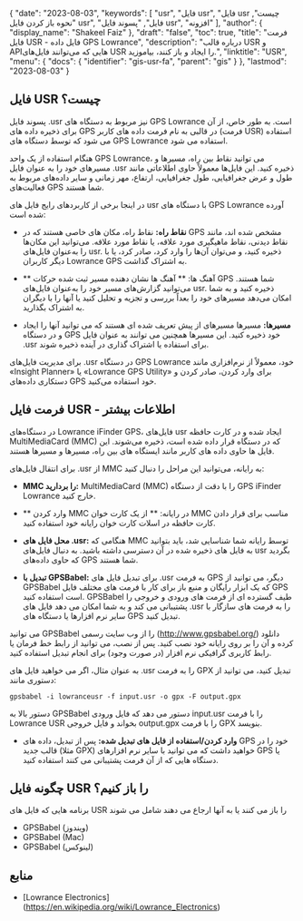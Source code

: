 {
  "date": "2023-08-03",
  "keywords": [
"usr",
"فایل usr",
"فایل usr چیست",
"نحوه باز کردن فایل usr",
"فایل",
"پسوند فایل usr",
"افزونه"
],
  "author": {
    "display_name": "Shakeel Faiz"
},
  "draft": "false",
  "toc": true,
  "title": "فرمت فایل USR - فایل داده GPS Lowrance",
  "description": "درباره قالب USR و APIهایی که می‌توانند فایل‌های USR را ایجاد و باز کنند، بیاموزید.",
  "linktitle": "USR",
  "menu": {
    "docs": {
      "identifier": "gis-usr-fa",
      "parent": "gis"
}
},
  "lastmod": "2023-08-03"
}

## فایل USR چیست؟

پسوند فایل .usr نیز مربوط به دستگاه های GPS Lowrance است. به طور خاص، از آن برای ذخیره داده های GPS در قالبی به نام فرمت داده های کاربر (فرمت USR) استفاده می شود که توسط دستگاه های GPS Lowrance استفاده می شود.

هنگام استفاده از یک واحد GPS Lowrance، می توانید نقاط بین راه، مسیرها و مسیرهای خود را به عنوان فایل .usr ذخیره کنید. این فایل‌ها معمولاً حاوی اطلاعاتی مانند طول و عرض جغرافیایی، طول جغرافیایی، ارتفاع، مهر زمانی و سایر داده‌های مربوط به فعالیت‌های GPS شما هستند.

در اینجا برخی از کاربردهای رایج فایل های usr با دستگاه های GPS Lowrance آورده شده است:

- **نقاط راه:** نقاط راه، مکان های خاصی هستند که در GPS مشخص شده اند، مانند نقاط دیدنی، نقاط ماهیگیری مورد علاقه، یا نقاط مورد علاقه. می‌توانید این مکان‌ها را به‌عنوان فایل‌های usr. ذخیره کنید، و می‌توان آن‌ها را وارد کرد، صادر کرد، یا با دیگر کاربران Lowrance GPS به اشتراک گذاشت.

- ** آهنگ ها: ** آهنگ ها نشان دهنده مسیر ثبت شده حرکات GPS شما هستند. می‌توانید گزارش‌های مسیر خود را به‌عنوان فایل‌های usr. ذخیره کنید و به شما امکان می‌دهد مسیرهای خود را بعداً بررسی و تجزیه و تحلیل کنید یا آنها را با دیگران به اشتراک بگذارید.

- **مسیرها:** مسیرها مسیرهای از پیش تعریف شده ای هستند که می توانید آنها را ایجاد و در دستگاه GPS خود ذخیره کنید. این مسیرها همچنین می توانند به عنوان فایل .usr برای استفاده یا اشتراک گذاری در آینده ذخیره شوند.

برای مدیریت فایل‌های .usr در دستگاه GPS Lowrance خود، معمولاً از نرم‌افزاری مانند «Insight Planner» یا «Lowrance GPS Utility» برای وارد کردن، صادر کردن و دستکاری داده‌های GPS خود استفاده می‌کنید.

## فرمت فایل USR - اطلاعات بیشتر

در دستگاه‌های Lowrance iFinder GPS، فایل‌های usr ایجاد شده و در کارت حافظه MultiMediaCard (MMC) که در دستگاه قرار داده شده است، ذخیره می‌شوند. این فایل ها حاوی داده های کاربر مانند ایستگاه های بین راه، مسیرها و مسیرها هستند.

برای انتقال فایل‌های .usr از MMC به رایانه، می‌توانید این مراحل را دنبال کنید:

- **MMC را بردارید:** MultiMediaCard (MMC) را با دقت از دستگاه GPS iFinder Lowrance خارج کنید.

- ** وارد کردن MMC در رایانه: ** از یک کارت خوان MMC مناسب برای قرار دادن کارت حافظه در اسلات کارت خوان رایانه خود استفاده کنید.

- **محل فایل های .usr:** هنگامی که MMC توسط رایانه شما شناسایی شد، باید بتوانید به فایل های ذخیره شده در آن دسترسی داشته باشید. به دنبال فایل‌های usr بگردید که حاوی داده‌های GPS شما هستند.

- **تبدیل با GPSBabel:** برای تبدیل فایل های .usr به فرمت GPS دیگر، می توانید از GPSBabel که یک ابزار رایگان و منبع باز برای کار با فرمت های مختلف فایل GPS است استفاده کنید. GPSBabel طیف گسترده ای از فرمت های ورودی و خروجی را پشتیبانی می کند و به شما امکان می دهد فایل های .usr را به فرمت های سازگار با سایر نرم افزارها یا دستگاه های GPS تبدیل کنید.

می توانید GPSBabel را از وب سایت رسمی (http://www.gpsbabel.org/) دانلود کرده و آن را بر روی رایانه خود نصب کنید. پس از نصب، می توانید از رابط خط فرمان یا رابط کاربری گرافیکی نرم افزار (در صورت وجود) برای انجام تبدیل استفاده کنید.

به عنوان مثال، اگر می خواهید فایل های .usr را به فرمت GPX تبدیل کنید، می توانید از دستوری مانند:

```
gpsbabel -i lowranceusr -f input.usr -o gpx -F output.gpx
```

دستور بالا به GPSBabel دستور می دهد که فایل ورودی input.usr را با فرمت Lowrance USR بخواند و فایل خروجی output.gpx را با فرمت GPX بنویسد.

- **وارد کردن/استفاده از فایل های تبدیل شده:** پس از تبدیل، داده های GPS خود را در قالب جدید (مثلا GPX) خواهید داشت که می توانید با سایر نرم افزارهای GPS یا دستگاه هایی که از آن فرمت پشتیبانی می کنند استفاده کنید.

## چگونه فایل USR را باز کنیم؟

برنامه هایی که فایل های USR را باز می کنند یا به آنها ارجاع می دهند شامل می شوند

- GPSBabel (ویندوز)
- GPSBabel (Mac)
- GPSBabel (لینوکس)

## منابع
* [Lowrance Electronics] (https://en.wikipedia.org/wiki/Lowrance_Electronics)


